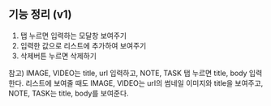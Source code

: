## 기능 정리 (v1)

1. 탭 누르면 입력하는 모달창 보여주기
2. 입력한 값으로 리스트에 추가하여 보여주기
3. 삭제버튼 누르면 삭제하기

참고) IMAGE, VIDEO는 title, url 입력하고, NOTE, TASK 탭 누르면 title, body 입력한다.
리스트에 보여줄 때도 IMAGE, VIDEO는 url의 썸네일 이미지와 title을 보여주고, NOTE, TASK는 title, body를 보여준다.
